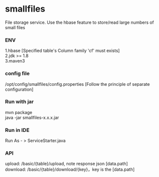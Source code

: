 # smallfiles 
File storage service. Use the hbase feature to store/read large numbers of small files 
### ENV 
1.hbase [Specified table's Column family 'cf' must exists]  
2.jdk >= 1.8  
3.maven3  
### config file 
/opt/config/smallfiles/config.properties [Follow the principle of separate configuration]
### Run with jar 
mvn package  
java -jar smallfiles-x.x.x.jar 
### Run in IDE 
Run As - > ServiceStarter.java  
### API
upload: /basic/{table}/upload, note response json [data.path]   
download: /basic/{table}/download/{key}，key is the [data.path]
